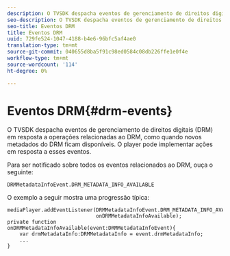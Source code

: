 ```yaml
---
description: O TVSDK despacha eventos de gerenciamento de direitos digitais (DRM) em resposta a operações relacionadas ao DRM, como quando novos metadados do DRM ficam disponíveis. O player pode implementar ações em resposta a esses eventos.
seo-description: O TVSDK despacha eventos de gerenciamento de direitos digitais (DRM) em resposta a operações relacionadas ao DRM, como quando novos metadados do DRM ficam disponíveis. O player pode implementar ações em resposta a esses eventos.
seo-title: Eventos DRM
title: Eventos DRM
uuid: 729fe524-1047-4188-b4e6-96bfc5af4ae0
translation-type: tm+mt
source-git-commit: 040655d8ba5f91c98ed0584c08db226ffe1e0f4e
workflow-type: tm+mt
source-wordcount: '114'
ht-degree: 0%

---
```



# Eventos DRM{#drm-events}

O TVSDK despacha eventos de gerenciamento de direitos digitais (DRM) em resposta a operações relacionadas ao DRM, como quando novos metadados do DRM ficam disponíveis. O player pode implementar ações em resposta a esses eventos.

Para ser notificado sobre todos os eventos relacionados ao DRM, ouça o seguinte:

```
DRMMetadataInfoEvent.DRM_METADATA_INFO_AVAILABLE
```

O exemplo a seguir mostra uma progressão típica:

```
mediaPlayer.addEventListener(DRMMetadataInfoEvent.DRM_METADATA_INFO_AVAILABLE,  
                             onDRMMetadataInfoAvailable);   
private function onDRMMetadataInfoAvailable(event:DRMMetadataInfoEvent){ 
    var drmMetadataInfo:DRMMetadataInfo = event.drmMetadataInfo; 
    ... 
} 
```

